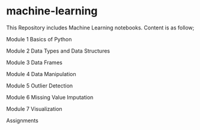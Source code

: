 # machine-learning

This Repository includes Machine Learning notebooks. Content is as follow;

Module 1 Basics of Python

Module 2 Data Types and Data Structures

Module 3 Data Frames

Module 4 Data Manipulation

Module 5 Outlier Detection

Module 6 Missing Value Imputation

Module 7 Visualization

Assignments
